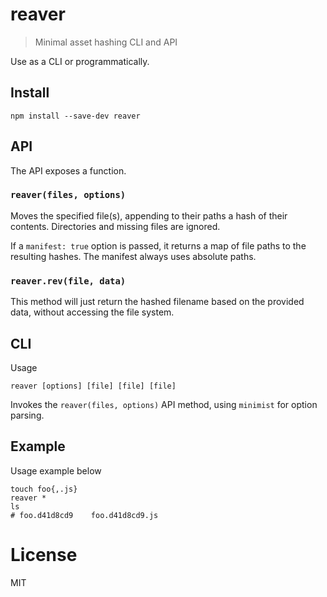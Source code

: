 # reaver

> Minimal asset hashing CLI and API

Use as a CLI or programmatically.

## Install

```shell
npm install --save-dev reaver
```

## API

The API exposes a function.

### `reaver(files, options)`

Moves the specified file(s), appending to their paths a hash of their contents. Directories and missing files are ignored.

If a `manifest: true` option is passed, it returns a map of file paths to the resulting hashes. The manifest always uses absolute paths.

### `reaver.rev(file, data)`

This method will just return the hashed filename based on the provided data, without accessing the file system.

## CLI

Usage

```shell
reaver [options] [file] [file] [file]
```

Invokes the `reaver(files, options)` API method, using `minimist` for option parsing.


## Example

Usage example below

```shell
touch foo{,.js}
reaver *
ls
# foo.d41d8cd9    foo.d41d8cd9.js
```

# License

MIT

